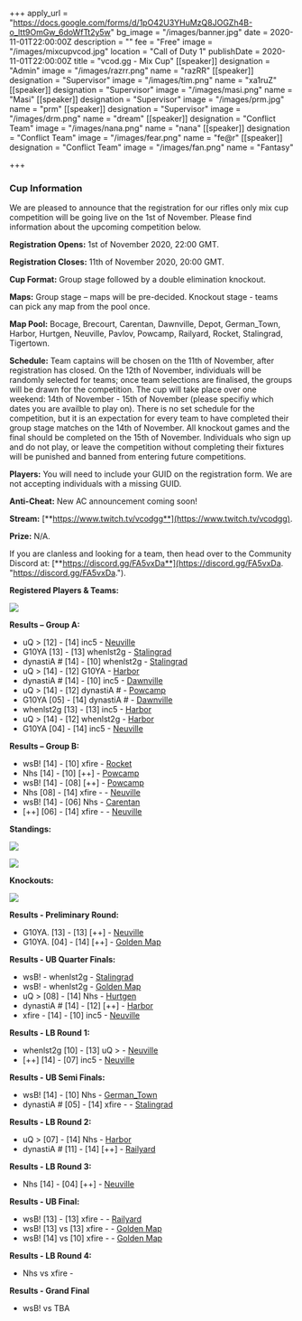 +++
apply_url = "https://docs.google.com/forms/d/1pO42U3YHuMzQ8JOGZh4B-o_ltt9OmGw_6doWfTt2y5w"
bg_image = "/images/banner.jpg"
date = 2020-11-01T22:00:00Z
description = ""
fee = "Free"
image = "/images/mixcupvcod.jpg"
location = "Call of Duty 1"
publishDate = 2020-11-01T22:00:00Z
title = "vcod.gg - Mix Cup"
[[speaker]]
designation = "Admin"
image = "/images/razrr.png"
name = "razRR"
[[speaker]]
designation = "Supervisor"
image = "/images/tim.png"
name = "xa1ruZ"
[[speaker]]
designation = "Supervisor"
image = "/images/masi.png"
name = "Masi"
[[speaker]]
designation = "Supervisor"
image = "/images/prm.jpg"
name = "prm"
[[speaker]]
designation = "Supervisor"
image = "/images/drm.png"
name = "dream"
[[speaker]]
designation = "Conflict Team"
image = "/images/nana.png"
name = "nana"
[[speaker]]
designation = "Conflict Team"
image = "/images/fear.png"
name = "fe@r"
[[speaker]]
designation = "Conflict Team"
image = "/images/fan.png"
name = "Fantasy"

+++
### **Cup Information**

We are pleased to announce that the registration for our rifles only mix cup competition will be going live on the 1st of November. Please find information about the upcoming competition below.

**Registration Opens:** 1st of November 2020, 22:00 GMT.

**Registration Closes:** 11th of November 2020, 20:00 GMT.

**Cup Format:** Group stage followed by a double elimination knockout.

**Maps:** Group stage – maps will be pre-decided. Knockout stage - teams can pick any map from the pool once.

**Map Pool:** Bocage, Brecourt, Carentan, Dawnville, Depot, German_Town, Harbor, Hurtgen, Neuville, Pavlov, Powcamp, Railyard, Rocket, Stalingrad, Tigertown.

**Schedule:** Team captains will be chosen on the 11th of November, after registration has closed. On the 12th of November, individuals will be randomly selected for teams; once team selections are finalised, the groups will be drawn for the competition. The cup will take place over one weekend: 14th of November - 15th of November (please specifiy which dates you are availble to play on). There is no set schedule for the competition, but it is an expectation for every team to have completed their group stage matches on the 14th of November. All knockout games and the final should be completed on the 15th of November. Individuals who sign up and do not play, or leave the competition without completing their fixtures will be punished and banned from entering future competitions.

**Players:** You will need to include your GUID on the registration form. We are not accepting individuals with a missing GUID.

**Anti-Cheat:** New AC announcement coming soon!

**Stream:** [**https://www.twitch.tv/vcodgg**](https://www.twitch.tv/vcodgg).

**Prize:** N/A.

If you are clanless and looking for a team, then head over to the Community Discord at: [**https://discord.gg/FA5vxDa**](https://discord.gg/FA5vxDa. "https://discord.gg/FA5vxDa.").

**Registered Players & Teams:**

![](/images/mixcupgroupsfinal.PNG)

**Results – Group A:**

* uQ > \[12\] - \[14\] inc5 - [Neuville](https://i.imgur.com/tHtgxk9.jpg)
* G10YA \[13\] - \[13\] whenlst2g - [Stalingrad](https://i.imgur.com/zwbFv6H.jpg)
* dynastiA # \[14\] - \[10\] whenlst2g - [Stalingrad](https://i.imgur.com/1Fouui9.jpg)
* uQ > \[14\] - \[12\] G10YA - [Harbor](https://i.imgur.com/R6LoEof.jpg)
* dynastiA # \[14\] - \[10\] inc5 - [Dawnville](https://i.imgur.com/ZUfzDSq.jpg)
* uQ > \[14\] - \[12\] dynastiA # - [Powcamp](https://i.imgur.com/2xqOraM.jpg)
* G10YA \[05\] - \[14\] dynastiA # - [Dawnville](https://i.imgur.com/4RuqYX4.jpg)
* whenlst2g \[13\] - \[13\] inc5 - [Harbor](https://i.imgur.com/XjNulNL.jpg)
* uQ > \[14\] - \[12\] whenlst2g - [Harbor](https://i.imgur.com/Bu5H8ws.jpg)
* G10YA \[04\] - \[14\] inc5 - [Neuville](https://i.imgur.com/Ei72Lql.jpg)

**Results – Group B:**

* wsB! \[14\] - \[10\] xfire - [Rocket](https://i.imgur.com/tAcJ0UN.jpg)
* Nhs \[14\] - \[10\] \[++\] - [Powcamp](https://i.imgur.com/qKKaVOQ.jpg)
* wsB! \[14\] - \[08\] \[++\] - [Powcamp](https://i.imgur.com/7k3idQ7.jpg)
* Nhs \[08\] - \[14\] xfire - - [Neuville](https://i.imgur.com/XJIcd8m.jpg)
* wsB! \[14\] - \[06\] Nhs - [Carentan](https://i.imgur.com/MrfZbAd.jpg)
* \[++\] \[06\] - \[14\] xfire - - [Neuville](https://i.imgur.com/TABIqDP.png)

**Standings:**

![](/images/mcfinalga1111.PNG)

![](/images/mcfinalgb.PNG)

**Knockouts:**

![](/images/kokokokokooko.PNG)

**Results - Preliminary Round:**

* G10YA. \[13\] - \[13\] \[++\] - [Neuville](https://i.imgur.com/R5I4BhC.jpg)
* G10YA. \[04\] - \[14\] \[++\] - [Golden Map](https://i.imgur.com/vzGCppu.jpg)

**Results - UB Quarter Finals:**

* wsB! - whenlst2g - [Stalingrad](https://i.imgur.com/rLherh5.jpg)
* wsB! - whenlst2g - [Golden Map](https://i.imgur.com/UZJ7BqJ.jpg)
* uQ > \[08\] - \[14\] Nhs - [Hurtgen](https://i.imgur.com/5sVQaoa.jpg)
* dynastiA # \[14\] - \[12\] \[++\] - [Harbor](https://i.imgur.com/YHWPFcL.jpg)
* xfire - \[14\] - \[10\] inc5 - [Neuville](https://imgur.com/a/Q17S4kR)

**Results - LB Round 1:**

* whenlst2g \[10\] - \[13\] uQ > - [Neuville](https://i.imgur.com/KgvZMBS.jpg)
* \[++\] \[14\] - \[07\] inc5 - [Neuville](https://i.imgur.com/MJWA4Gc.png)

**Results - UB Semi Finals:**

* wsB! \[14\] - \[10\] Nhs - [German_Town](https://i.imgur.com/DTBGkcx.jpg)
* dynastiA # \[05\] - \[14\] xfire - - [Stalingrad](https://i.imgur.com/XF44l5k.png)

**Results - LB Round 2:**

* uQ > \[07\] - \[14\] Nhs - [Harbor](https://i.imgur.com/LCweH9O.jpg)
* dynastiA # \[11\] - \[14\] \[++\] - [Railyard](https://i.imgur.com/8BYo4Hq.jpg)

**Results - LB Round 3:**

* Nhs \[14\] - \[04\] \[++\] - [Neuville](https://i.imgur.com/MOTlgis.jpg)

**Results - UB Final:**

* wsB! \[13\] - \[13\] xfire - - [Railyard](https://i.imgur.com/AlxoF5Q.jpg)
* wsB! \[13\] vs \[13\] xfire - - [Golden Map](https://i.imgur.com/w35MYzo.jpg)
* wsB! \[14\] vs \[10\] xfire - - [Golden Map](https://i.imgur.com/iQvbs8G.jpg)

**Results - LB Round 4:**

* Nhs vs xfire -

**Results - Grand Final**

* wsB! vs TBA